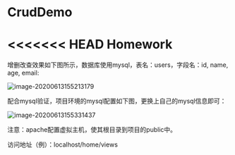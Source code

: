 # CrudDemo
<<<<<<< HEAD
Homework
=======
增删改查效果如下图所示，数据库使用mysql，表名：users，字段名：id, name, age, email:

![image-20200613155213179](img_folder/image-20200613155213179.png)

配合mysql验证，项目环境的mysql配置如下图，更换上自己的mysql信息即可：

![image-20200613155331437](img_folder/image-20200613155331437.png)

注意：apache配置虚拟主机，使其根目录到项目的public中。

访问地址（例）：localhost/home/views